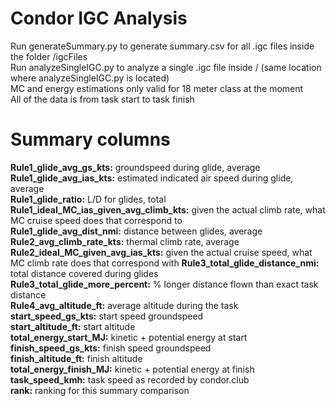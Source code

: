 # Condor IGC Analysis

Run generateSummary.py to generate summary.csv for all .igc files inside the folder /igcFiles  
Run analyzeSingleIGC.py to analyze a single .igc file inside / (same location where analyzeSingleIGC.py is located)  
MC and energy estimations only valid for 18 meter class at the moment  
All of the data is from task start to task finish

# Summary columns

**Rule1_glide_avg_gs_kts:** groundspeed during glide, average  
**Rule1_glide_avg_ias_kts:** estimated indicated air speed during glide, average  
**Rule1_glide_ratio:** L/D for glides, total  
**Rule1_ideal_MC_ias_given_avg_climb_kts:** given the actual climb rate, what MC cruise speed does that correspond to  
**Rule1_glide_avg_dist_nmi:** distance between glides, average  
**Rule2_avg_climb_rate_kts:** thermal climb rate, average  
**Rule2_ideal_MC_given_avg_ias_kts:** given the actual cruise speed, what MC climb rate does that correspond with 
**Rule3_total_glide_distance_nmi:** total distance covered during glides  
**Rule3_total_glide_more_percent:** % longer distance flown than exact task distance  
**Rule4_avg_altitude_ft:** average altitude during the task  
**start_speed_gs_kts:** start speed groundspeed  
**start_altitude_ft:** start altitude  
**total_energy_start_MJ:** kinetic + potential energy at start  
**finish_speed_gs_kts:** finish speed groundspeed  
**finish_altitude_ft:** finish altitude  
**total_energy_finish_MJ:** kinetic + potential energy at finish  
**task_speed_kmh:** task speed as recorded by condor.club  
**rank:** ranking for this summary comparison  
